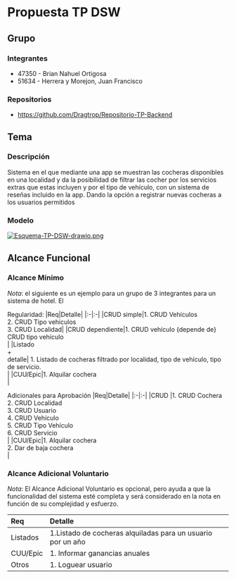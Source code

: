 # Propuesta TP DSW

## Grupo
### Integrantes
* 47350 - Brian Nahuel Ortigosa
* 51634 - Herrera y Morejon, Juan Francisco


### Repositorios
* https://github.com/Dragtrop/Repositorio-TP-Backend 

## Tema
### Descripción
Sistema en el que mediante una app se muestran las cocheras disponibles en una localidad y da la posibilidad de filtrar las cocher por los
servicios extras que estas incluyen y por el tipo de vehículo, con un sistema de reseñas incluido en la app. Dando la opción a registrar
nuevas cocheras a los usuarios permitidos



### Modelo
[![Esquema-TP-DSW-drawio.png](https://i.postimg.cc/ncDr08nJ/Esquema-TP-DSW-drawio.png)](https://postimg.cc/1fyy3jgC)


## Alcance Funcional 

### Alcance Mínimo

*Nota*: el siguiente es un ejemplo para un grupo de 3 integrantes para un sistema de hotel. El 

Regularidad:
|Req|Detalle|
|:-|:-|
|CRUD simple|1. CRUD Vehículos<br>2. CRUD Tipo vehiculos<br>3. CRUD Localidad|
|CRUD dependiente|1. CRUD vehículo {depende de} CRUD tipo vehículo<br>|
|Listado<br>+<br>detalle| 1. Listado de cocheras filtrado por localidad, tipo de vehículo, tipo de servicio.<br>|
|CUU/Epic|1. Alquilar cochera<br>|


Adicionales para Aprobación
|Req|Detalle|
|:-|:-|
|CRUD |1. CRUD Cochera<br>2. CRUD Localidad<br>3. CRUD Usuario<br>4. CRUD Vehículo<br>5. CRUD Tipo Vehículo<br>6. CRUD Servicio<br>|
|CUU/Epic|1. Alquilar cochera<br>2. Dar de baja cochera<br>|


### Alcance Adicional Voluntario

*Nota*: El Alcance Adicional Voluntario es opcional, pero ayuda a que la funcionalidad del sistema esté completa y será considerado en la nota en función de su complejidad y esfuerzo.

|Req|Detalle|
|:-|:-|
|Listados |1.Listado de cocheras alquiladas para un usuario por un año|
|CUU/Epic|1. Informar ganancias anuales|
|Otros|1. Loguear usuario|

